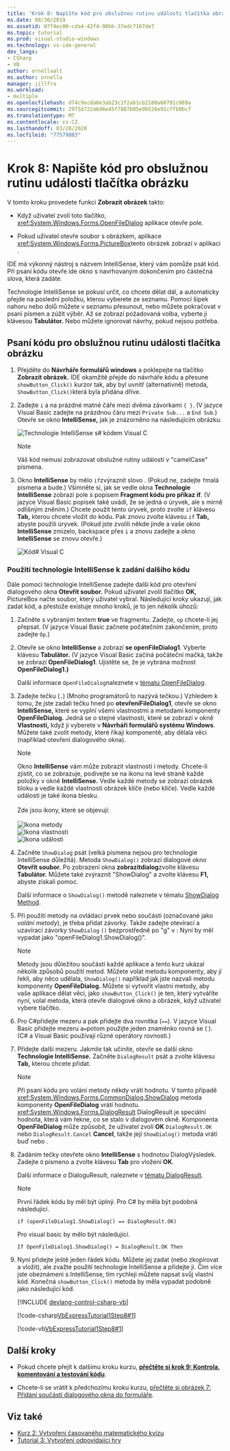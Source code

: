 ```yaml
---
title: 'Krok 8: Napište kód pro obslužnou rutinu události tlačítka obrázku'
ms.date: 08/30/2019
ms.assetid: 07f4ec00-cda4-42f4-98bb-37edc7167de7
ms.topic: tutorial
ms.prod: visual-studio-windows
ms.technology: vs-ide-general
dev_langs:
- CSharp
- VB
author: ornellaalt
ms.author: ornella
manager: jillfra
ms.workload:
- multiple
ms.openlocfilehash: d74c9ecda0e3ab23c1f2ab1cb2180a60701c069a
ms.sourcegitcommit: 2975d722a6d6e45f7887b05e9b526e91cffb0bcf
ms.translationtype: MT
ms.contentlocale: cs-CZ
ms.lasthandoff: 03/20/2020
ms.locfileid: "77579803"
---
```

# <a name="step-8-write-code-for-the-show-a-picture-button-event-handler"></a>Krok 8: Napište kód pro obslužnou rutinu události tlačítka obrázku

V tomto kroku provedete funkci **Zobrazit obrázek** takto:

- Když uživatel zvolí toto tlačítko, <xref:System.Windows.Forms.OpenFileDialog> aplikace otevře pole.

- Pokud uživatel otevře soubor s obrázkem, aplikace <xref:System.Windows.Forms.PictureBox>tento obrázek zobrazí v aplikaci .

IDE má výkonný nástroj s názvem IntelliSense, který vám pomůže psát kód. Při psaní kódu otevře ide okno s navrhovaným dokončením pro částečná slova, která zadáte.

Technologie IntelliSense se pokusí určit, co chcete dělat dál, a automaticky přejde na poslední položku, kterou vyberete ze seznamu. Pomocí šipek nahoru nebo dolů můžete v seznamu přesunout, nebo můžete pokračovat v psaní písmen a zúžit výběr. Až se zobrazí požadovaná volba, vyberte ji klávesou **Tabulátor.** Nebo můžete ignorovat návrhy, pokud nejsou potřeba.

## <a name="to-write-code-for-the-show-a-picture-button-event-handler"></a>Psaní kódu pro obslužnou rutinu události tlačítka obrázku

1. Přejděte do **Návrháře formulářů windows** a poklepejte na tlačítko **Zobrazit obrázek.** IDE okamžitě přejde do návrháře kódu a přesune `showButton_Click()` kurzor tak, aby byl uvnitř (alternativně) metoda, `ShowButton_Click()`která byla přidána dříve.

1. Zadejte `i` a na prázdné matné čáře mezi dvěma závorkami `{ }`. (V jazyce Visual Basic zadejte na prázdnou čáru mezi `Private Sub...` a `End Sub`.) Otevře se okno **IntelliSense,** jak je znázorněno na následujícím obrázku.

    ![Technologie IntelliSense s&#35; kódem Visual C](../ide/media/express_ifintellisense.png)

    > [!NOTE]
    > Váš kód nemusí zobrazovat obslužné rutiny událostí v "camelCase" písmena.

1. Okno **IntelliSense** by mělo `if`zvýraznit slovo . (Pokud ne, zadejte `f`malá písmena a bude.) Všimněte si, jak se vedle okna **Technologie IntelliSense** zobrazí pole *s* popisem **Fragment kódu pro příkaz if**. (V jazyce Visual Basic popisek také uvádí, že se jedná o úryvek, ale s mírně odlišným zněním.) Chcete použít tento úryvek, proto zvolte `if` klávesu **Tab,** kterou chcete vložit do kódu. Pak znovu zvolte klávesu `if` **Tab,** abyste použili úryvek. (Pokud jste zvolili někde jinde a vaše okno **IntelliSense** zmizelo, backspace přes `i` a znovu zadejte a okno **IntelliSense** se znovu otevře.)

    ![Kód&#35; Visual C](../ide/media/express_highlighttrue.png)

### <a name="use-intellisense-to-enter-more-code"></a>Použití technologie IntelliSense k zadání dalšího kódu

Dále pomocí technologie IntelliSense zadejte další kód pro otevření dialogového okna **Otevřít soubor.** Pokud uživatel zvolil tlačítko **OK,** PictureBox načte soubor, který uživatel vybral. Následující kroky ukazují, jak zadat kód, a přestože existuje mnoho kroků, je to jen několik úhozů:

 1. Začněte s vybraným textem **true** ve fragmentu. Zadejte, `op` chcete-li jej přepsat. (V jazyce Visual Basic začnete počátečním zakončením, proto zadejte `Op`.)

 1. Otevře se okno **IntelliSense** a zobrazí **se openFileDialog1**. Vyberte klávesu **Tabulátor.** (V jazyce Visual Basic začíná počáteční mačká, takže se zobrazí **OpenFileDialog1**. Ujistěte se, že je vybrána možnost **OpenFileDialog1.)**

     Další informace `OpenFileDialog`naleznete v [tématu OpenFileDialog](<xref:System.Windows.Forms.OpenFileDialog>).

 1. Zadejte tečku (`.`) (Mnoho programátorů to nazývá tečkou.) Vzhledem k tomu, že jste zadali tečku hned po **otevřeníFileDialog1**, otevře se okno **IntelliSense,** které se vyplní všemi vlastnostmi a metodami komponenty **OpenFileDialog.** Jedná se o stejné vlastnosti, které se zobrazí v okně **Vlastnosti,** když ji vyberete v **Návrháři formulářů systému Windows**. Můžete také zvolit metody, které říkají komponentě, aby dělala věci (například otevření dialogového okna).

    > [!NOTE]
    > Okno **IntelliSense** vám může zobrazit vlastnosti i metody. Chcete-li zjistit, co se zobrazuje, podívejte se na ikonu na levé straně každé položky v okně **IntelliSense.** Vedle každé metody se zobrazí obrázek bloku a vedle každé vlastnosti obrázek klíče (nebo klíče). Vedle každé události je také ikona blesku. <br><br>Zde jsou ikony, které se objevují:<br><br>![Ikona metody](../ide/media/express_iconmethod.png)<br>![Ikona vlastnosti](../ide/media/express_iconproperty.png)<br>![Ikona události](../ide/media/express_iconevent.png)

 1. Začněte `ShowDialog` psát (velká písmena nejsou pro technologie IntelliSense důležitá). Metoda `ShowDialog()` zobrazí dialogové okno **Otevřít soubor.** Po zobrazení okna **zobrazitdialog**zvolte klávesu **Tabulátor.** Můžete také zvýraznit "ShowDialog" a zvolte klávesu **F1,** abyste získali pomoc.

    Další informace o `ShowDialog()` metodě naleznete v tématu [ShowDialog Method](<xref:System.Windows.Forms.Form.ShowDialog%2A>).

 1. Při použití metody na ovládací prvek nebo součásti (označované jako *volání metody*), je třeba přidat závorky. Takže zadejte otevírací a uzavírací závorky `ShowDialog` `()` bezprostředně po "g" v : Nyní by měl vypadat jako "openFileDialog1.ShowDialog()".

    > [!NOTE]
    > Metody jsou důležitou součástí každé aplikace a tento kurz ukázal několik způsobů použití metod. Můžete volat metodu komponenty, aby jí řekli, aby něco udělala, `ShowDialog()` například jak jste nazvali metodu komponenty **OpenFileDialog.** Můžete si vytvořit vlastní metody, aby vaše aplikace dělat věci, jako `showButton_Click()` je ten, který vytváříte nyní, volal metoda, která otevře dialogové okno a obrázek, když uživatel vybere tlačítko.

 1. Pro C#přidejte mezeru a pak přidejte dva rovnítka (`==`). V jazyce Visual Basic přidejte mezeru a`=`potom použijte jeden znaménko rovná se ( ). (C# a Visual Basic používají různé operátory rovnosti.)

 1. Přidejte další mezeru. Jakmile tak učiníte, otevře se další okno **Technologie IntelliSense.** Začněte `DialogResult` psát a zvolte klávesu **Tab,** kterou chcete přidat.

    > [!NOTE]
    > Při psaní kódu pro volání metody někdy vrátí hodnotu. V tomto případě <xref:System.Windows.Forms.CommonDialog.ShowDialog> metoda komponenty **OpenFileDialog** vrátí hodnotu. <xref:System.Windows.Forms.DialogResult> DialogResult je speciální hodnota, která vám řekne, co se stalo v dialogovém okně. Komponenta **OpenFileDialog** může způsobit, že uživatel zvolí **OK** `DialogResult.OK` nebo `DialogResult.Cancel` **Cancel**, takže její `ShowDialog()` metoda vrátí buď nebo .

 1. Zadáním tečky otevřete okno **IntelliSense** s hodnotou DialogVýsledek. Zadejte `O` písmeno a zvolte klávesu **Tab** pro vložení **OK**.

    Další informace o DialoguResult, naleznete v [tématu DialogResult](<xref:System.Windows.Forms.DialogResult>).

    > [!NOTE]
    > První řádek kódu by měl být úplný. Pro C# by měla být podobná následující.
    >
    >  `if (openFileDialog1.ShowDialog() == DialogResult.OK)`
    >
    >  Pro visual basic by mělo být následující.
    >
    >  `If OpenFileDialog1.ShowDialog() = DialogResult.OK Then`

 1. Nyní přidejte ještě jeden řádek kódu. Můžete jej zadat (nebo zkopírovat a vložit), ale zvažte použití technologie IntelliSense a přidejte ji. Čím více jste obeznámeni s IntelliSense, tím rychleji můžete napsat svůj vlastní kód. Konečná `showButton_Click()` metoda by měla vypadat podobně jako následující kód.

    [!INCLUDE [devlang-control-csharp-vb](./includes/devlang-control-csharp-vb.md)]

    [!code-csharp[VbExpressTutorial1Step8#1](../ide/codesnippet/CSharp/step-8-write-code-for-the-show-a-picture-button-event-handler_1.cs)]

    [!code-vb[VbExpressTutorial1Step8#1](../ide/codesnippet/VisualBasic/step-8-write-code-for-the-show-a-picture-button-event-handler_1.vb)]

## <a name="next-steps"></a>Další kroky

* Pokud chcete přejít k dalšímu kroku kurzu, **[přečtěte si krok 9: Kontrola, komentování a testování kódu](../ide/step-9-review-comment-and-test-your-code.md)**.

* Chcete-li se vrátit k předchozímu kroku kurzu, [přečtěte si obrázek 7: Přidání součástí dialogového okna do formuláře](../ide/step-7-add-dialog-components-to-your-form.md).

## <a name="see-also"></a>Viz také

* [Kurz 2: Vytvoření časovaného matematického kvízu](tutorial-2-create-a-timed-math-quiz.md)
* [Tutorial 3: Vytvoření odpovídající hry](tutorial-3-create-a-matching-game.md)
